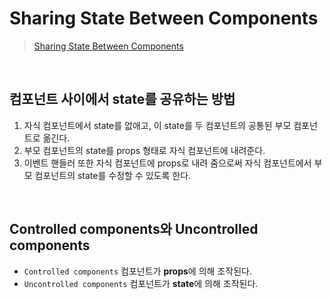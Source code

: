 # Sharing State Between Components
> [Sharing State Between Components](https://react.dev/learn/sharing-state-between-components)

<br/>

## 컴포넌트 사이에서 state를 공유하는 방법
1. 자식 컴포넌트에서 state를 없애고, 이 state를 두 컴포넌트의 공통된 부모 컴포넌트로 옮긴다.
2. 부모 컴포넌트의 state를 props 형태로 자식 컴포넌트에 내려준다.
3. 이벤트 핸들러 또한 자식 컴포넌트에 props로 내려 줌으로써 자식 컴포넌트에서 부모 컴포넌트의 state를 수정할 수 있도록 한다.

<br/>

## Controlled components와 Uncontrolled components
- `Controlled components` 컴포넌트가 **props**에 의해 조작된다.
- `Uncontrolled components` 컴포넌트가 **state**에 의해 조작된다.
